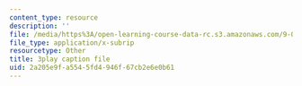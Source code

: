```yaml
---
content_type: resource
description: ''
file: /media/https%3A/open-learning-course-data-rc.s3.amazonaws.com/9-00sc-introduction-to-psychology-fall-2011/2a205e9fa5545fd4946f67cb2e6e0b61_SFPPw6sDHEI.vtt
file_type: application/x-subrip
resourcetype: Other
title: 3play caption file
uid: 2a205e9f-a554-5fd4-946f-67cb2e6e0b61
---
```


